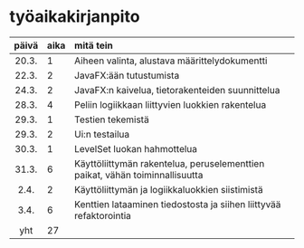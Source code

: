 # työaikakirjanpito

| päivä | aika | mitä tein  |
| :----:|:-----| :-----|
| 20.3. | 1    | Aiheen valinta, alustava määrittelydokumentti |
| 22.3. | 2    | JavaFX:ään tutustumista |
| 24.3. | 2    | JavaFX:n kaivelua, tietorakenteiden suunnittelua |
| 28.3. | 4    | Peliin logiikkaan liittyvien luokkien rakentelua |
| 29.3. | 1    | Testien tekemistä |
| 29.3. | 2    | Ui:n testailua |
| 30.3. | 1    | LevelSet luokan hahmottelua |
| 31.3. | 6    | Käyttöliittymän rakentelua, peruselementtien paikat, vähän toiminnallisuutta |
| 2.4.  | 2    | Käyttöliittymän ja logiikkaluokkien siistimistä |
| 3.4.  | 6    | Kenttien lataaminen tiedostosta ja siihen liittyvää refaktorointia |
| yht   | 27   | | 

